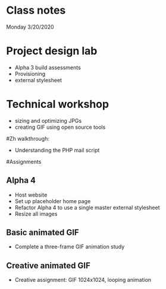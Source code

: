 # Class notes
Monday 3/20/2020

# Project design lab
- Alpha 3 build assessments
- Provisioning
- external stylesheet

# Technical workshop
- sizing and optimizing JPGs
- creating GIF using open source tools

#Zh walkthrough:
- Understanding the PHP mail script

#Assignments

## Alpha 4
- Host website
- Set up placeholder home page
- Refactor Alpha 4 to use a single master external stylesheet
- Resize all images

## Basic animated GIF
- Complete a three-frame GIF animation study

## Creative animated GIF
- Creative assignment: GIF 1024x1024, looping animation

